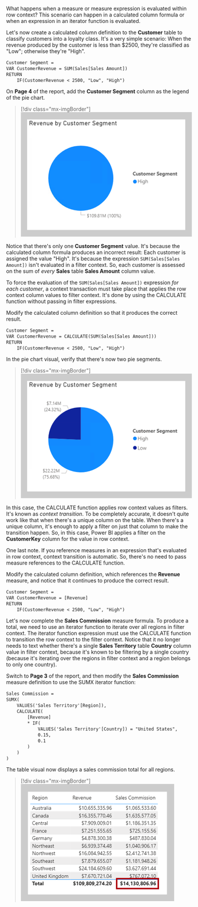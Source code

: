 What happens when a measure or measure expression is evaluated within row context? This scenario can happen in a calculated column formula or when an expression in an iterator function is evaluated.

Let's now create a calculated column definition to the **Customer** table to classify customers into a loyalty class. It's a very simple scenario: When the revenue produced by the customer is less than $2500, they're classified as "Low"; otherwise they're "High".

```dax
Customer Segment =
VAR CustomerRevenue = SUM(Sales[Sales Amount])
RETURN
	IF(CustomerRevenue < 2500, "Low", "High")
```

On **Page 4** of the report, add the **Customer Segment** column as the legend of the pie chart.

> [!div class="mx-imgBorder"]
> [![An image shows a pie chart visual titled Revenue by Customer Segment. There's only one segment: High, which represents 100% of the data.](../media/dax-pie-customer-segment-1-ss.png)](../media/dax-pie-customer-segment-1-ss.png#lightbox)

Notice that there's only one **Customer Segment** value. It's because the calculated column formula produces an incorrect result: Each customer is assigned the value "High". It's because the expression `SUM(Sales[Sales Amount])` isn't evaluated in a filter context. So, each customer is assessed on the sum of *every* **Sales** table **Sales Amount** column value.

To force the evaluation of the `SUM(Sales[Sales Amount])` expression *for each customer*, a context transaction must take place that applies the row context column values to filter context. It's done by using the CALCULATE function without passing in filter expressions.

Modify the calculated column definition so that it produces the correct result.

```dax
Customer Segment =
VAR CustomerRevenue = CALCULATE(SUM(Sales[Sales Amount]))
RETURN
	IF(CustomerRevenue < 2500, "Low", "High")
```

In the pie chart visual, verify that there's now two pie segments.

> [!div class="mx-imgBorder"]
> [![An image shows a pie chart visual titled Revenue by Customer Segment. There are two segments: High and Low. High represents 76% of the data and Low represents 24%.](../media/dax-pie-customer-segment-2-ss.png)](../media/dax-pie-customer-segment-2-ss.png#lightbox)

In this case, the CALCULATE function applies row context values as filters. It's known as *context transition*. To be completely accurate, it doesn't quite work like that when there's a unique column on the table. When there's a unique column, it's enough to apply a filter on just that column to make the transition happen. So, in this case, Power BI applies a filter on the **CustomerKey** column for the value in row context.

One last note. If you reference measures in an expression that's evaluated in row context, context transition is automatic. So, there's no need to pass measure references to the CALCULATE function.

Modify the calculated column definition, which references the **Revenue** measure, and notice that it continues to produce the correct result.

```dax
Customer Segment = 
VAR CustomerRevenue = [Revenue]
RETURN
	IF(CustomerRevenue < 2500, "Low", "High")
```

Let's now complete the **Sales Commission** measure formula. To produce a total, we need to use an iterator function to iterate over all regions in filter context. The iterator function expression must use the CALCULATE function to transition the row context to the filter context. Notice that it no longer needs to text whether there's a single **Sales Territory** table **Country** column value in filter context, because it's known to be filtering by a single country (because it's iterating over the regions in filter context and a region belongs to only one country).

Switch to **Page 3** of the report, and then modify the **Sales Commission** measure definition to use the SUMX iterator function:

```dax
Sales Commission =
SUMX(
	VALUES('Sales Territory'[Region]),
	CALCULATE(
		[Revenue]
		* IF(
			VALUES('Sales Territory'[Country]) = "United States",
			0.15,
			0.1
		)
	)
)
```

The table visual now displays a sales commission total for all regions.

> [!div class="mx-imgBorder"]
> [![An images shows a table visual with three columns: Region, Revenue, and Sales Commission. There are 10 region rows and a total. The total Sales Commission now has a total.](../media/dax-table-region-sales-commission-2-ssm.png)](../media/dax-table-region-sales-commission-2-ssm.png#lightbox)
